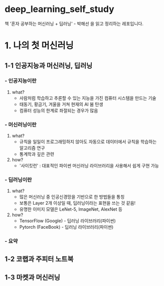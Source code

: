 # deep_learning_self_study
책 '혼자 공부하는 머신러닝 + 딥러닝' - 박해선 을 읽고 정리하는 레포입니다.

# 1. 나의 첫 머신러닝
## 1-1 인공지능과 머신러닝, 딥러닝
### - 인공지능이란
1. what?
    - 사람처럼 학습하고 추론할 수 있는 지능을 가진 컴퓨터 시스템을 만드는 기술
    - 태동기, 황금기, 겨울을 거쳐 현재의 AI 붐 탄생
    - 컴퓨터 성능의 한계로 좌절되는 경우가 많음
### - 머신러닝이란
1. what?
    - 규칙을 일일이 프로그래밍하지 않아도 자동으로 데이터에서 규칙을 학습하는 알고리즘 연구
    - 통계학과 깊은 관련
3. how?
    - '사이킷런' : 대표적인 파이썬 머신러닝 라이브러리을 사용해서 쉽게 구현 가능
### - 딥러닝이란
1. what?
    - 많은 머신러닝 중 인공신경망을 기반으로 한 방법들을 통칭
    - 보통은 Layer 2개 이상일 때, 딥러닝이라는 표현을 쓰는 것 같음!
    - 유명한 이미지 모델은 LeNet-5, ImageNet, AlexNet 등
3. how?
    - TensorFlow (Google) - 딥러닝 라이브러리(파이썬)
    - Pytorch (FaceBook) - 딥러닝 라이브러리(파이썬)
### - 요약

## 1-2 코랩과 주피터 노트북
## 1-3 마켓과 머신러닝

